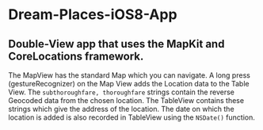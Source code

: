 # Dream-Places-iOS8-App
## Double-View app that uses the MapKit and CoreLocations framework. 
The MapView has the standard Map which you can navigate. A long press (gestureRecognizer) on the Map View adds the Location 
data to the Table View. The ```subthoroughfare, thoroughfare``` strings contain the reverse Geocoded data from the chosen 
location. The TableView contains these strings which give the address of the location. The date on which the location
is added is also recorded in TableView using the ```NSDate()``` function.
